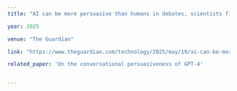 ```yaml
---
title: "AI can be more persuasive than humans in debates, scientists find"

year: 2025

venue: "The Guardian"

link: "https://www.theguardian.com/technology/2025/may/19/ai-can-be-more-persuasive-than-humans-in-debates-scientists-find-implications-for-elections"

related_paper: 'On the conversational persuasiveness of GPT-4'


---
```


